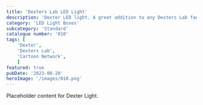 ```yaml
---
title: 'Dexters Lab LED Light'
description: 'Dexter LED light. A great addition to any Dexters Lab fans game room office or bedroom'
category: 'LED Light Boxes'
subcategory: 'Standard'
catalogue number: '010'
tags: [
    'Dexter', 
    'Dexters Lab',
    'Cartoon Network', 
    ]
featured: true
pubDate: '2023-08-20'
heroImage: '/images/010.png'
---
```


Placeholder content for Dexter Light.
